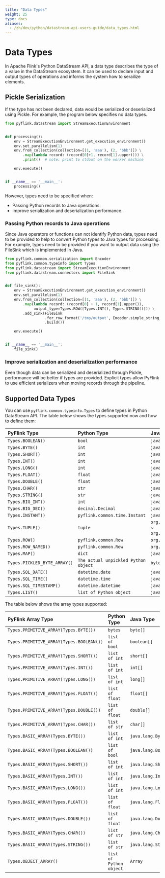 ```yaml
---
title: "Data Types"
weight: 25
type: docs
aliases:
  - /zh/dev/python/datastream-api-users-guide/data_types.html
---
```

<!--
Licensed to the Apache Software Foundation (ASF) under one
or more contributor license agreements.  See the NOTICE file
distributed with this work for additional information
regarding copyright ownership.  The ASF licenses this file
to you under the Apache License, Version 2.0 (the
"License"); you may not use this file except in compliance
with the License.  You may obtain a copy of the License at

  http://www.apache.org/licenses/LICENSE-2.0

Unless required by applicable law or agreed to in writing,
software distributed under the License is distributed on an
"AS IS" BASIS, WITHOUT WARRANTIES OR CONDITIONS OF ANY
KIND, either express or implied.  See the License for the
specific language governing permissions and limitations
under the License.
-->

# Data Types

In Apache Flink's Python DataStream API, a data type describes the type of a value in the DataStream ecosystem. 
It can be used to declare input and output types of operations and informs the system how to serailize elements.

## Pickle Serialization

If the type has not been declared, data would be serialized or deserialized using Pickle. 
For example, the program below specifies no data types.

```python
from pyflink.datastream import StreamExecutionEnvironment


def processing():
    env = StreamExecutionEnvironment.get_execution_environment()
    env.set_parallelism(1)
    env.from_collection(collection=[(1, 'aaa'), (2, 'bbb')]) \
        .map(lambda record: (record[0]+1, record[1].upper())) \
        .print()  # note: print to stdout on the worker machine

    env.execute()


if __name__ == '__main__':
    processing()
```

However, types need to be specified when:

- Passing Python records to Java operations.
- Improve serialization and deserialization performance.

### Passing Python records to Java operations

Since Java operators or functions can not identify Python data, types need to be provided to help to convert Python types to Java types for processing.
For example, types need to be provided if you want to output data using the FileSink which is implemented in Java.

```python
from pyflink.common.serialization import Encoder
from pyflink.common.typeinfo import Types
from pyflink.datastream import StreamExecutionEnvironment
from pyflink.datastream.connectors import FileSink


def file_sink():
    env = StreamExecutionEnvironment.get_execution_environment()
    env.set_parallelism(1)
    env.from_collection(collection=[(1, 'aaa'), (2, 'bbb')]) \
        .map(lambda record: (record[0] + 1, record[1].upper()),
             output_type=Types.ROW([Types.INT(), Types.STRING()])) \
        .add_sink(FileSink
                  .for_row_format('/tmp/output', Encoder.simple_string_encoder())
                  .build())

    env.execute()


if __name__ == '__main__':
    file_sink()

```

### Improve serialization and deserialization performance

Even though data can be serialized and deserialized through Pickle, performance will be better if types are provided.
Explicit types allow PyFlink to use efficient serializers when moving records through the pipeline.

## Supported Data Types

You can use `pyflink.common.typeinfo.Types` to define types in Python DataStream API.
The table below shows the types supported now and how to define them:

| PyFlink Type |  Python Type |  Java Type |
|:-----------------|:-----------------------|:-----------------------|
|`Types.BOOLEAN()` | `bool` | `java.lang.Boolean` |
|`Types.BYTE()` | `int` | `java.lang.Byte` |
|`Types.SHORT()` | `int` | `java.lang.Short` |
|`Types.INT()` | `int` | `java.lang.Integer` |
|`Types.LONG()` | `int` | `java.lang.Long` |
|`Types.FLOAT()` | `float` | `java.lang.Float` |
|`Types.DOUBLE()` | `float` | `java.lang.Double` |
|`Types.CHAR()` | `str` | `java.lang.Character` |
|`Types.STRING()` | `str` | `java.lang.String` |
|`Types.BIG_INT()` | `int` | `java.math.BigInteger` |
|`Types.BIG_DEC()` | `decimal.Decimal` | `java.math.BigDecimal` |
|`Types.INSTANT()` | `pyflink.common.time.Instant` | `java.time.Instant` |
|`Types.TUPLE()` | `tuple` | `org.apache.flink.api.java.tuple.Tuple0` ~ `org.apache.flink.api.java.tuple.Tuple25` |
|`Types.ROW()` | `pyflink.common.Row` | `org.apache.flink.types.Row` |
|`Types.ROW_NAMED()` | `pyflink.common.Row` | `org.apache.flink.types.Row` |
|`Types.MAP()` | `dict` | `java.util.Map` |
|`Types.PICKLED_BYTE_ARRAY()` | `The actual unpickled Python object` | `byte[]` |
|`Types.SQL_DATE()` | `datetime.date` | `java.sql.Date` |
|`Types.SQL_TIME()` | `datetime.time` | `java.sql.Time` |
|`Types.SQL_TIMESTAMP()` | `datetime.datetime` | `java.sql.Timestamp` |
|`Types.LIST()` | `list of Python object` | `java.util.List` |

The table below shows the array types supported:

| PyFlink Array Type |  Python Type |  Java Type |
|:-----------------|:-----------------------|:-----------------------|
|`Types.PRIMITIVE_ARRAY(Types.BYTE())` | `bytes` | `byte[]` |
|`Types.PRIMITIVE_ARRAY(Types.BOOLEAN())` | `list of bool` | `boolean[]` |
|`Types.PRIMITIVE_ARRAY(Types.SHORT())` | `list of int` | `short[]` |
|`Types.PRIMITIVE_ARRAY(Types.INT())` | `list of int` | `int[]` |
|`Types.PRIMITIVE_ARRAY(Types.LONG())` | `list of int` | `long[]` |
|`Types.PRIMITIVE_ARRAY(Types.FLOAT())` | `list of float` | `float[]` |
|`Types.PRIMITIVE_ARRAY(Types.DOUBLE())` | `list of float` | `double[]` |
|`Types.PRIMITIVE_ARRAY(Types.CHAR())` | `list of str` | `char[]` |
|`Types.BASIC_ARRAY(Types.BYTE())` | `list of int` | `java.lang.Byte[]` |
|`Types.BASIC_ARRAY(Types.BOOLEAN())` | `list of bool` | `java.lang.Boolean[]` |
|`Types.BASIC_ARRAY(Types.SHORT())` | `list of int` | `java.lang.Short[]` |
|`Types.BASIC_ARRAY(Types.INT())` | `list of int` | `java.lang.Integer[]` |
|`Types.BASIC_ARRAY(Types.LONG())` | `list of int` | `java.lang.Long[]` |
|`Types.BASIC_ARRAY(Types.FLOAT())` | `list of float` | `java.lang.Float[]` |
|`Types.BASIC_ARRAY(Types.DOUBLE())` | `list of float` | `java.lang.Double[]` |
|`Types.BASIC_ARRAY(Types.CHAR())` | `list of str` | `java.lang.Character[]` |
|`Types.BASIC_ARRAY(Types.STRING())` | `list of str` | `java.lang.String[]` |
|`Types.OBJECT_ARRAY()` | `list of Python object` | `Array` |
